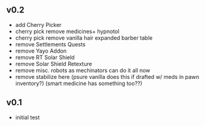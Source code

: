 ## v0.2
* add Cherry Picker
* cherry pick remove medicines+ hypnotol
* cherry pick remove vanilla hair expanded barber table
* remove Settlements Quests
* remove Yayo Addon
* remove RT Solar Shield
* remove Solar Shield Retexture
* remove misc. robots as mechinators can do it all now
* remove stabilize here (psure vanilla does this if drafted w/ meds in pawn inventory?) (smart medicine has something too??)

## v0.1
* initial test
